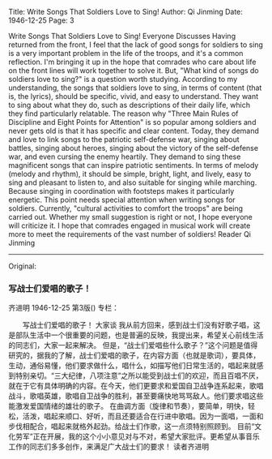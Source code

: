 Title: Write Songs That Soldiers Love to Sing!
Author: Qi Jinming
Date: 1946-12-25
Page: 3

Write Songs That Soldiers Love to Sing!
    Everyone Discusses
    Having returned from the front, I feel that the lack of good songs for soldiers to sing is a very important problem in the life of the troops, and it's a common reflection. I'm bringing it up in the hope that comrades who care about life on the front lines will work together to solve it.
    But, "What kind of songs do soldiers love to sing?" is a question worth studying. According to my understanding, the songs that soldiers love to sing, in terms of content (that is, the lyrics), should be specific, vivid, and easy to understand. They want to sing about what they do, such as descriptions of their daily life, which they find particularly relatable. The reason why "Three Main Rules of Discipline and Eight Points for Attention" is so popular among soldiers and never gets old is that it has specific and clear content. Today, they demand and love to link songs to the patriotic self-defense war, singing about battles, singing about heroes, singing about the victory of the self-defense war, and even cursing the enemy heartily. They demand to sing these magnificent songs that can inspire patriotic sentiments.
    In terms of melody (melody and rhythm), it should be simple, bright, light, and lively, easy to sing and pleasant to listen to, and also suitable for singing while marching. Because singing in coordination with footsteps makes it particularly energetic. This point needs special attention when writing songs for soldiers.
    Currently, "cultural activities to comfort the troops" are being carried out. Whether my small suggestion is right or not, I hope everyone will criticize it. I hope that comrades engaged in musical work will create more to meet the requirements of the vast number of soldiers!
    Reader Qi Jinming



<hr /> 

Original: 


### 写战士们爱唱的歌子！
齐进明
1946-12-25
第3版()
专栏：

　　写战士们爱唱的歌子！
    大家谈
    我从前方回来，感到战士们没有好歌子唱，这是部队生活中一个很重要的问题，也是普遍的反映，我提出来，希望关心前线生活的同志们，大家一起来解决。
    但是，“战士们爱唱些什么歌子？”这个问题是值得研究的，据我的了解，战士们爱唱的歌子，在内容方面（也就是歌词），要具体，生动，通俗易懂，他们要求做什么，唱什么，如描写他们日常生活的，唱起来就感到特别亲切。“三大纪律，八项注意”之所以能受到战士们的欢迎，而且百唱不厌，就在于它有具体明确的内容。在今天，他们更要求和爱国自卫战争连系起来，歌唱战斗，歌唱英雄，歌唱自卫战争的胜利，甚至要痛快地骂骂敌人。他们要求唱这些能激发爱国情绪的雄壮的歌子。
    在曲调方面（旋律和节奏），要简单，明快，轻松，活泼，唱起来顺口、好听，而且还要适合在行进中歌唱。因为一面唱，一面和步伐相配合，唱起来就格外起劲。给战士们作歌，这一点须特别照顾到。
    目前“文化劳军”正在开展，我的这个小小意见对与不对，希望大家批评。更希望从事音乐工作的同志们多多创作，来满足广大战士们的要求！
    读者齐进明
